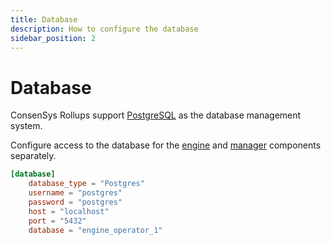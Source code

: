 ```yaml
---
title: Database
description: How to configure the database
sidebar_position: 2
---
```


# Database

ConsenSys Rollups support [PostgreSQL](https://www.postgresql.org/) as the database management system.

Configure access to the database for the [engine](Configuration-File.md#engine-configuration-file) and
[manager](Configuration-File.md#manager-configuration-file) components separately.


```toml title="Database configuration example"
[database]
    database_type = "Postgres"
    username = "postgres"
    password = "postgres"
    host = "localhost"
    port = "5432"
    database = "engine_operator_1"
```
